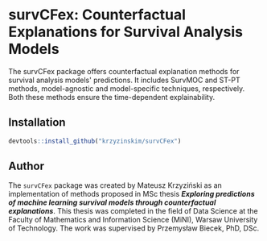 # survCFex: Counterfactual Explanations for Survival Analysis Models

The survCFex package offers counterfactual explanation methods for survival analysis models' predictions. It includes SurvMOC and ST-PT methods, model-agnostic and model-specific techniques, respectively. Both these methods ensure the time-dependent explainability.


## Installation

```R
devtools::install_github("krzyzinskim/survCFex")
```


## Author

The `survCFex` package was created by Mateusz Krzyziński as an implementation of methods proposed in MSc thesis ***Exploring predictions of machine learning survival models through counterfactual explanations***. This thesis was completed in the field of Data Science at the Faculty of Mathematics and Information Science (MiNI), Warsaw University of Technology. The work was supervised by Przemysław Biecek, PhD, DSc.

